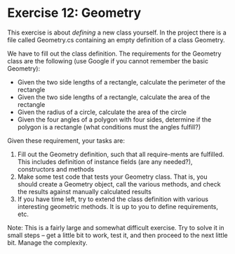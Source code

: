 ﻿# Exercise 12: Geometry

This exercise is about *defining* a new class yourself. In the project there is a file called Geometry.cs 
containing an empty definition of a class Geometry.

We have to fill out the class definition. The requirements for the Geometry class are the following (use 
Google if you cannot remember the basic Geometry):

- Given the two side lengths of a rectangle, calculate the perimeter of the rectangle
- Given the two side lengths of a rectangle, calculate the area of the rectangle
- Given the radius of a circle, calculate the area of the circle
- Given the four angles of a polygon with four sides, determine if the polygon is a rectangle 
  (what conditions must the angles fulfill?)

Given these requirement, your tasks are:

1. Fill out the Geometry definition, such that all require-ments are fulfilled. This includes 
   definition of instance fields (are any needed?), constructors and methods
2. Make some test code that tests your Geometry class. That is, you should create a Geometry 
   object, call the various methods, and check the results against manually calculated results
3. If you have time left, try to extend the class definition with various interesting geometric 
   methods. It is up to you to define requirements, etc.

Note: This is a fairly large and somewhat difficult exercise. Try to solve it in small steps – get 
a little bit to work, test it, and then proceed to the next little bit. Manage the complexity.